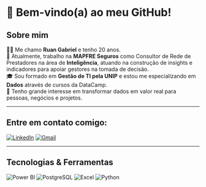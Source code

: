 # 👋 Bem-vindo(a) ao meu GitHub!

## Sobre mim  
🙋‍♂️ Me chamo **Ruan Gabriel** e tenho 20 anos.  
💼 Atualmente, trabalho na **MAPFRE Seguros** como Consultor de Rede de Prestadores na área de **Inteligência**, atuando na construção de insights e indicadores para apoiar gestores na tomada de decisão.  
🎓 Sou formado em **Gestão de TI pela UNIP** e estou me especializando em **Dados** através de cursos da DataCamp.  
🚀 Tenho grande interesse em transformar dados em valor real para pessoas, negócios e projetos.  

---

## Entre em contato comigo:  

[![LinkedIn](https://img.shields.io/badge/LinkedIn-0A66C2?style=for-the-badge&logo=linkedin&logoColor=white)](www.linkedin.com/in/ruan-gabriel-gomes-da-silva-b4519b20a) 
[![Gmail](https://img.shields.io/badge/Gmail-EA4335?style=for-the-badge&logo=gmail&logoColor=white)](mailto:gomesruangabriel@gmail.com)  

---

## Tecnologias & Ferramentas  

![Power BI](https://img.shields.io/badge/Power%20BI-F2C811?style=for-the-badge&logo=powerbi&logoColor=black) 
![PostgreSQL](https://img.shields.io/badge/PostgreSQL-4169E1?style=for-the-badge&logo=postgresql&logoColor=white) 
![Excel](https://img.shields.io/badge/Excel-217346?style=for-the-badge&logo=microsoft-excel&logoColor=white) 
![Python](https://img.shields.io/badge/Python-3776AB?style=for-the-badge&logo=python&logoColor=white) 
